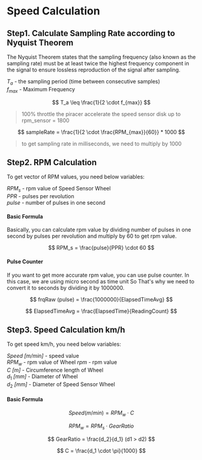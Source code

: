 # Speed Calculation
## Step1. Calculate Sampling Rate according to Nyquist Theorem
The Nyquist Theorem states that the sampling frequency (also known as the sampling rate) must be at least twice the highest frequency component in the signal to ensure lossless reproduction of the signal after sampling.

$T_a$ - the sampling period (time between consecutive samples)  
$f_{max}$ - Maximum Frequency

$$
T_a \leq \frac{1}{2 \cdot f_{max}}
$$

> 100% throttle the piracer accelerate the speed sensor disk up to rpm_sensor = 1800

$$
  sampleRate = \frac{1}{2 \cdot \frac{RPM_{max}}{60}} * 1000
$$

> to get sampling rate in milliseconds, we need to multiply by 1000

## Step2. RPM Calculation
To get vector of RPM values, you need below variables:  

$RPM_s$ - rpm value of Speed Sensor Wheel  
$PPR$ - pulses per revolution  
$pulse$ - number of pulses in one second

#### Basic Formula
Basically, you can calculate rpm value by dividing number of pulses in one second by pulses per revolution and multiply by 60 to get rpm value.

$$
RPM_s = \frac{pulse}{PPR} \cdot 60
$$

#### Pulse Counter
If you want to get more accurate rpm value, you can use pulse counter.
In this case, we are using micro second as time unit So That's why we need to convert it to seconds by dividing it by 1000000.

$$
frqRaw (pulse) = \frac{1000000}{ElapsedTimeAvg}
$$

$$
ElapsedTimeAvg = \frac{ElapsedTime}{ReadingCount}
$$

## Step3. Speed Calculation km/h
To get speed km/h, you need below variables:  

$Speed$ *[m/min]* - speed value  
$RPM_w$ - rpm value of Wheel
$rpm$ - rpm value  
$C$ *[m]* - Circumference length of Wheel  
$d_1$ *[mm]* - Diameter of Wheel  
$d_2$ *[mm]* - Diameter of Speed Sensor Wheel  

#### Basic Formula
$$
Speed(m/min) = RPM_w \cdot C
$$

$$
RPM_w = {RPM_s} \cdot {GearRatio}
$$

$$
GearRatio = \frac{d_2}{d_1} (d1 > d2)
$$ 

$$
C = \frac{d_1 \cdot \pi}{1000}
$$
